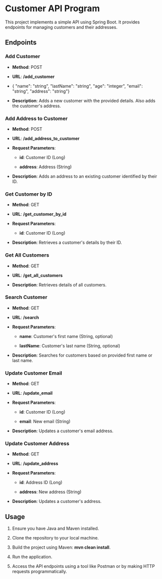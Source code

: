 Customer API Program
=======================

This project implements a simple API using Spring Boot. It provides endpoints for managing customers and their addresses.

Endpoints
---------

### Add Customer

*   **Method**: POST
    
*   **URL**: **/add_customer**
    
*   { "name": "string", "lastName": "string", "age": "integer", "email": "string", "address": "string"}
    
*   **Description**: Adds a new customer with the provided details. Also adds the customer's address.
    

### Add Address to Customer

*   **Method**: POST
    
*   **URL**: **/add_address_to_customer**
    
*   **Request Parameters**:
    
    *   **id**: Customer ID (Long)
        
    *   **address**: Address (String)
        
*   **Description**: Adds an address to an existing customer identified by their ID.
    

### Get Customer by ID

*   **Method**: GET
    
*   **URL**: **/get_customer_by_id**
    
*   **Request Parameters**:
    
    *   **id**: Customer ID (Long)
        
*   **Description**: Retrieves a customer's details by their ID.
    

### Get All Customers

*   **Method**: GET
    
*   **URL**: **/get_all_customers**
    
*   **Description**: Retrieves details of all customers.
    

### Search Customer

*   **Method**: GET
    
*   **URL**: **/search**
    
*   **Request Parameters**:
    
    *   **name**: Customer's first name (String, optional)
        
    *   **lastName**: Customer's last name (String, optional)
        
*   **Description**: Searches for customers based on provided first name or last name.
    

### Update Customer Email

*   **Method**: GET
    
*   **URL**: **/update_email**
    
*   **Request Parameters**:
    
    *   **id**: Customer ID (Long)
        
    *   **email**: New email (String)
        
*   **Description**: Updates a customer's email address.
    

### Update Customer Address

*   **Method**: GET
    
*   **URL**: **/update_address**
    
*   **Request Parameters**:
    
    *   **id**: Address ID (Long)
        
    *   **address**: New address (String)
        
*   **Description**: Updates a customer's address.
    

Usage
-----

1.  Ensure you have Java and Maven installed.
    
2.  Clone the repository to your local machine.
    
3.  Build the project using Maven: **mvn clean install**.
    
4.  Run the application.
    
5.  Access the API endpoints using a tool like Postman or by making HTTP requests programmatically.
